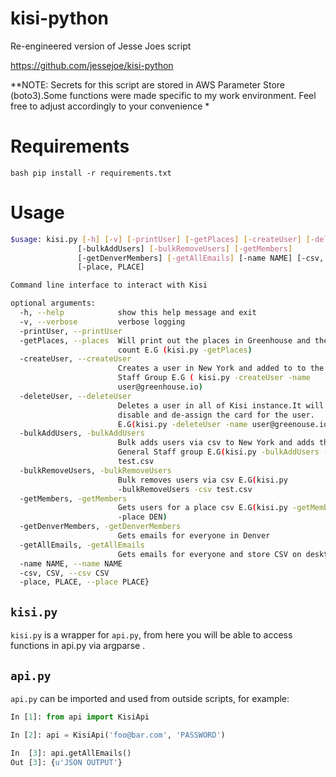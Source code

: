 # kisi-python
Re-engineered version of Jesse Joes script 

https://github.com/jessejoe/kisi-python

**NOTE: Secrets for this script are stored in AWS Parameter Store (boto3).Some functions were made specific to my work environment. Feel free to adjust accordingly to your convenience *

# Requirements
```bash pip install -r requirements.txt```

# Usage
```bash
$usage: kisi.py [-h] [-v] [-printUser] [-getPlaces] [-createUser] [-deleteUser]
               [-bulkAddUsers] [-bulkRemoveUsers] [-getMembers]
               [-getDenverMembers] [-getAllEmails] [-name NAME] [-csv, CSV]
               [-place, PLACE]

Command line interface to interact with Kisi

optional arguments:
  -h, --help            show this help message and exit
  -v, --verbose         verbose logging
  -printUser, --printUser
  -getPlaces, --places  Will print out the places in Greenhouse and the member
                        count E.G (kisi.py -getPlaces)
  -createUser, --createUser
                        Creates a user in New York and added to to the General
                        Staff Group E.G ( kisi.py -createUser -name
                        user@greenhouse.io)
  -deleteUser, --deleteUser
                        Deletes a user in all of Kisi instance.It will also
                        disable and de-assign the card for the user.
                        E.G(kisi.py -deleteUser -name user@greenouse.io)
  -bulkAddUsers, -bulkAddUsers
                        Bulk adds users via csv to New York and adds them to
                        General Staff group E.G(kisi.py -bulkAddUsers -csv
                        test.csv
  -bulkRemoveUsers, -bulkRemoveUsers
                        Bulk removes users via csv E.G(kisi.py
                        -bulkRemoveUsers -csv test.csv
  -getMembers, -getMembers
                        Gets users for a place csv E.G(kisi.py -getMembers
                        -place DEN)
  -getDenverMembers, -getDenverMembers
                        Gets emails for everyone in Denver
  -getAllEmails, -getAllEmails
                        Gets emails for everyone and store CSV on desktop
  -name NAME, --name NAME
  -csv, CSV, --csv CSV
  -place, PLACE, --place PLACE}
```

## `kisi.py`
`kisi.py` is a wrapper for `api.py`, from here you will be able to access functions in api.py via argparse .

## `api.py`
`api.py` can be imported and used from outside scripts, for example:
```python
In [1]: from api import KisiApi

In [2]: api = KisiApi('foo@bar.com', 'PASSWORD')

In  [3]: api.getAllEmails()
Out [3]: {u'JSON OUTPUT'}
```

